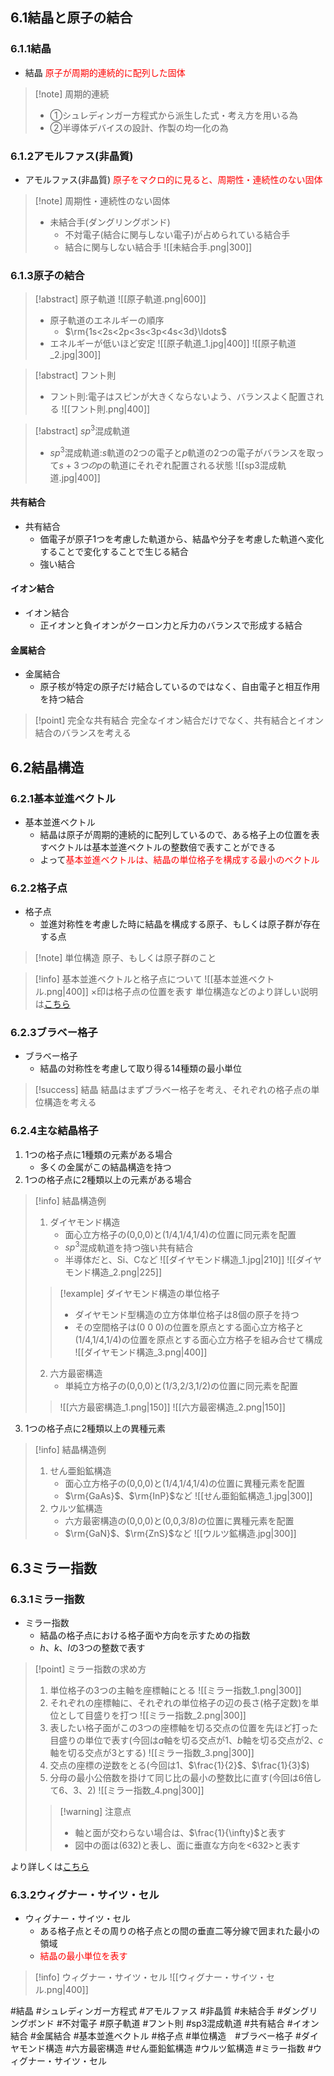 ## $6.1$結晶と原子の結合

### $6.1.1$結晶
- 結晶
    <span style="color: red;">原子が周期的連続的に配列した固体</span>
> [!note] 周期的連続
> - ①シュレディンガー方程式から派生した式・考え方を用いる為
> - ②半導体デバイスの設計、作製の均一化の為

### $6.1.2$アモルファス(非晶質)
- アモルファス(非晶質)
    <span style="color: red;">原子をマクロ的に見ると、周期性・連続性のない固体</span>
> [!note] 周期性・連続性のない固体
> - 未結合手(ダングリングボンド)
>    - 不対電子(結合に関与しない電子)が占められている結合手
>    - 結合に関与しない結合手
> ![[未結合手.png|300]]

### $6.1.3$原子の結合

> [!abstract] 原子軌道
> ![[原子軌道.png|600]]
> - 原子軌道のエネルギーの順序
>     - $\rm{1s<2s<2p<3s<3p<4s<3d}\ldots$
> - エネルギーが低いほど安定
> ![[原子軌道_1.jpg|400]]
> ![[原子軌道_2.jpg|300]]

> [!abstract] フント則
> - フント則:電子はスピンが大きくならないよう、バランスよく配置される
> ![[フント則.png|400]]

> [!abstract] $sp^3$混成軌道
> - $sp^3$混成軌道:$s$軌道の$2$つの電子と$p$軌道の$2$つの電子がバランスを取って$s+3つのp$の軌道にそれぞれ配置される状態
> ![[sp3混成軌道.jpg|400]]


#### 共有結合
- 共有結合
    - 価電子が原子$1$つを考慮した軌道から、結晶や分子を考慮した軌道へ変化することで変化することで生じる結合
    - 強い結合

#### イオン結合
- イオン結合
    - 正イオンと負イオンがクーロン力と斥力のバランスで形成する結合

#### 金属結合
- 金属結合
    - 原子核が特定の原子だけ結合しているのではなく、自由電子と相互作用を持つ結合

> [!point] 完全な共有結合
> 完全なイオン結合だけでなく、共有結合とイオン結合のバランスを考える

## $6.2$結晶構造

### $6.2.1$基本並進ベクトル
- 基本並進ベクトル
    - 結晶は原子が周期的連続的に配列しているので、ある格子上の位置を表すベクトルは基本並進ベクトルの整数倍で表すことができる
    - よって<span style="color: red;">基本並進ベクトルは、結晶の単位格子を構成する最小のベクトル</span>

### $6.2.2$格子点
- 格子点
    - 並進対称性を考慮した時に結晶を構成する原子、もしくは原子群が存在する点
> [!note] 単位構造
> 原子、もしくは原子群のこと

> [!info] 基本並進ベクトルと格子点について
> ![[基本並進ベクトル.png|400]]
> $\times$印は格子点の位置を表す
> 単位構造などのより詳しい説明は[こちら](http://physics.thick.jp/SolidState_Physics/Section1/1-3.html)

### $6.2.3$ブラベー格子
- ブラベー格子
    - 結晶の対称性を考慮して取り得る$14$種類の最小単位
> [!success] 結晶
> 結晶はまずブラベー格子を考え、それぞれの格子点の単位構造を考える

### $6.2.4$主な結晶格子
1. $1$つの格子点に$1$種類の元素がある場合
    - 多くの金属がこの結晶構造を持つ
2. $1$つの格子点に$2$種類以上の元素がある場合
> [!info] 結晶構造例
> 1. ダイヤモンド構造
>    - 面心立方格子の(0,0,0)と(1/4,1/4,1/4)の位置に同元素を配置
>    - $sp^3$混成軌道を持つ強い共有結合
>    - 半導体だと、Si、Cなど
>     ![[ダイヤモンド構造_1.jpg|210]] ![[ダイヤモンド構造_2.png|225]]
> > [!example] ダイヤモンド構造の単位格子
> >    - ダイヤモンド型構造の立方体単位格子は8個の原子を持つ
> >    - その空間格子は(0 0 0)の位置を原点とする面心立方格子と(1/4,1/4,1/4)の位置を原点とする面心立方格子を組み合せて構成
> >    ![[ダイヤモンド構造_3.png|400]]
> 2. 六方最密構造
>     - 単純立方格子の(0,0,0)と(1/3,2/3,1/2)の位置に同元素を配置
> >    ![[六方最密構造_1.png|150]] ![[六方最密構造_2.png|150]]

3. $1$つの格子点に$2$種類以上の異種元素
> [!info] 結晶構造例
> 1. せん亜鉛鉱構造
>     - 面心立方格子の(0,0,0)と(1/4,1/4,1/4)の位置に異種元素を配置
>     - $\rm{GaAs}$、$\rm{InP}$など
>     ![[せん亜鉛鉱構造_1.jpg|300]]
> 2. ウルツ鉱構造
>     - 六方最密構造の(0,0,0)と(0,0,3/8)の位置に異種元素を配置
>     - $\rm{GaN}$、$\rm{ZnS}$など
>     ![[ウルツ鉱構造.jpg|300]]

## $6.3$ミラー指数

### $6.3.1$ミラー指数
- ミラー指数
    - 結晶の格子点における格子面や方向を示すための指数
    - $h$、$k$、$l$の$3$つの整数で表す
> [!point] ミラー指数の求め方
> 1. 単位格子の3つの主軸を座標軸にとる
> ![[ミラー指数_1.png|300]]
> 2. それぞれの座標軸に、それぞれの単位格子の辺の長さ(格子定数)を単位として目盛りを打つ
> ![[ミラー指数_2.png|300]]
> 3. 表したい格子面がこの$3$つの座標軸を切る交点の位置を先ほど打った目盛りの単位で表す(今回は$a$軸を切る交点が$1$、$b$軸を切る交点が$2$、$c$軸を切る交点が$3$とする)
> ![[ミラー指数_3.png|300]]
> 4. 交点の座標の逆数をとる(今回は$1$、$\frac{1}{2}$、$\frac{1}{3}$)
> 5. 分母の最小公倍数を掛けて同じ比の最小の整数比に直す(今回は$6$倍して$6$、$3$、$2$)
> ![[ミラー指数_4.png|300]]
> > [!warning] 注意点
> > - 軸と面が交わらない場合は、$\frac{1}{\infty}$と表す
> > - 図中の面は(632)と表し、面に垂直な方向を<632>と表す

より詳しくは[こちら](https://hooktail.sub.jp/solid/millerIndex1/)

### $6.3.2$ウィグナー・サイツ・セル
- ウィグナー・サイツ・セル
    - ある格子点とその周りの格子点との間の垂直二等分線で囲まれた最小の領域
    - <span style="color: red;">結晶の最小単位を表す</span>
> [!info] ウィグナー・サイツ・セル
> ![[ウィグナー・サイツ・セル.png|400]]


#結晶 #シュレディンガー方程式 #アモルファス #非晶質 #未結合手 #ダングリングボンド #不対電子 #原子軌道 #フント則 #sp3混成軌道 #共有結合 #イオン結合 #金属結合 #基本並進ベクトル #格子点 #単位構造　#ブラベー格子 #ダイヤモンド構造 #六方最密構造 #せん亜鉛鉱構造 #ウルツ鉱構造 #ミラー指数 #ウィグナー・サイツ・セル